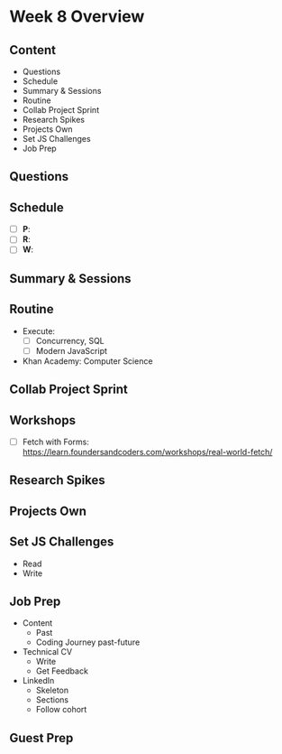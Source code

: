 # Week 8 Overview

## Content

- Questions
- Schedule
- Summary & Sessions
- Routine
- Collab Project Sprint
- Research Spikes
- Projects Own
- Set JS Challenges
- Job Prep

## Questions

## Schedule

- [ ] **P**:
- [ ] **R**:
- [ ] **W**:

## Summary & Sessions

## Routine

- Execute:
  - [ ] Concurrency, SQL
  - [ ] Modern JavaScript
- Khan Academy: Computer Science

## Collab Project Sprint

## Workshops

- [ ] Fetch with Forms: <https://learn.foundersandcoders.com/workshops/real-world-fetch/>

## Research Spikes

## Projects Own

## Set JS Challenges

- Read
- Write

## Job Prep

- Content
  - Past
  - Coding Journey past-future
- Technical CV
  - Write
  - Get Feedback
- LinkedIn
  - Skeleton
  - Sections
  - Follow cohort

## Guest Prep
